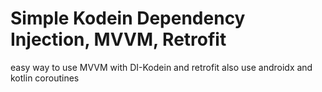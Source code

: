 # Simple Kodein Dependency Injection, MVVM, Retrofit
easy way to use MVVM with DI-Kodein and retrofit also use androidx and kotlin coroutines
